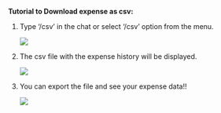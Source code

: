 ﻿**Tutorial to Download expense as csv:**

1. Type ‘/csv’ in the chat or select ‘/csv’ option from the menu.

   ![](./images/Aspose.Words.62bd5652-0f0b-4fde-b32f-e70d215b9924.001.png)


2. The csv file with the expense history will be displayed.

   ![](./images/Aspose.Words.62bd5652-0f0b-4fde-b32f-e70d215b9924.002.png)

3. You can export the file and see your expense data!!

   ![](./images/Aspose.Words.62bd5652-0f0b-4fde-b32f-e70d215b9924.003.png)

